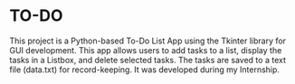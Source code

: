 # TO-DO
This project is a Python-based To-Do List App using the Tkinter library for GUI development. This app allows users to add tasks to a list, display the tasks in a Listbox, and delete selected tasks. The tasks are saved to a text file (data.txt) for record-keeping. It was developed during my Internship.
